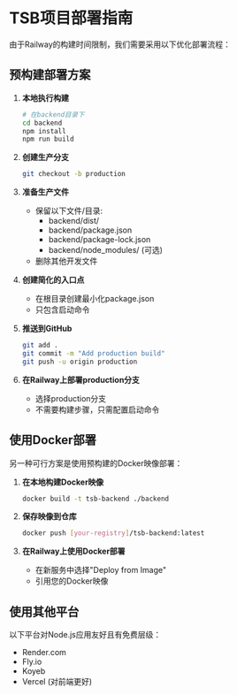 # TSB项目部署指南

由于Railway的构建时间限制，我们需要采用以下优化部署流程：

## 预构建部署方案

1. **本地执行构建**
   ```bash
   # 在backend目录下
   cd backend
   npm install
   npm run build
   ```

2. **创建生产分支**
   ```bash
   git checkout -b production
   ```

3. **准备生产文件**
   - 保留以下文件/目录:
     - backend/dist/
     - backend/package.json
     - backend/package-lock.json
     - backend/node_modules/ (可选)
   - 删除其他开发文件

4. **创建简化的入口点**
   - 在根目录创建最小化package.json
   - 只包含启动命令

5. **推送到GitHub**
   ```bash
   git add .
   git commit -m "Add production build"
   git push -u origin production
   ```

6. **在Railway上部署production分支**
   - 选择production分支
   - 不需要构建步骤，只需配置启动命令

## 使用Docker部署

另一种可行方案是使用预构建的Docker映像部署：

1. **在本地构建Docker映像**
   ```bash
   docker build -t tsb-backend ./backend
   ```

2. **保存映像到仓库**
   ```bash
   docker push [your-registry]/tsb-backend:latest
   ```

3. **在Railway上使用Docker部署**
   - 在新服务中选择"Deploy from Image"
   - 引用您的Docker映像

## 使用其他平台

以下平台对Node.js应用友好且有免费层级：
- Render.com
- Fly.io
- Koyeb
- Vercel (对前端更好)
